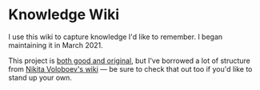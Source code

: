 # Knowledge Wiki

I use this wiki to capture knowledge I'd like to remember. I began maintaining it in March 2021.

This project is [both good and original](https://www.brainyquote.com/quotes/samuel_johnson_161407), but I've borrowed a lot of structure from [Nikita Voloboev's wiki](https://github.com/nikitavoloboev/knowledge) — be sure to check that out too if you'd like to stand up your own.